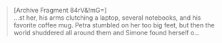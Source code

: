 >[Archive Fragment 84rV&!mG=]\
…st her, his arms clutching a laptop, several notebooks, and his favorite coffee mug. Petra stumbled on her too big feet, but then the world shuddered all around them and Simone found herself o…